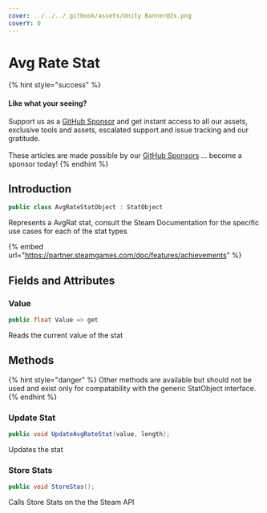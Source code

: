 ```yaml
---
cover: ../../../.gitbook/assets/Unity Banner@2x.png
coverY: 0
---
```


# Avg Rate Stat

{% hint style="success" %}
#### Like what your seeing?

Support us as a [GitHub Sponsor](../../../become-a-sponsor/) and get instant access to all our assets, exclusive tools and assets, escalated support and issue tracking and our gratitude.\
\
These articles are made possible by our [GitHub Sponsors](../../../become-a-sponsor/) ... become a sponsor today!
{% endhint %}

## Introduction

```csharp
public class AvgRateStatObject : StatObject
```

Represents a AvgRat stat, consult the Steam Documentation for the specific use cases for each of the stat types

{% embed url="https://partner.steamgames.com/doc/features/achievements" %}

## Fields and Attributes

### Value

```csharp
public float Value => get
```

Reads the current value of the stat

## Methods

{% hint style="danger" %}
Other methods are available but should not be used and exist only for compatability with the generic StatObject interface.
{% endhint %}

### Update Stat

```csharp
public void UpdateAvgRateStat(value, length);
```

Updates the stat

### Store Stats

```csharp
public void StoreStas();
```

Calls Store Stats on the the Steam API
